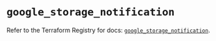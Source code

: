 # `google_storage_notification`

Refer to the Terraform Registry for docs: [`google_storage_notification`](https://registry.terraform.io/providers/hashicorp/google-beta/5.43.0/docs/resources/google_storage_notification).
